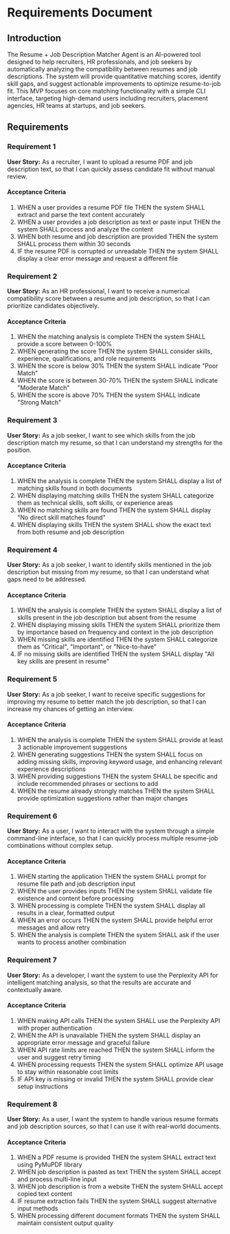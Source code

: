 # Requirements Document

## Introduction

The Resume + Job Description Matcher Agent is an AI-powered tool designed to help recruiters, HR professionals, and job seekers by automatically analyzing the compatibility between resumes and job descriptions. The system will provide quantitative matching scores, identify skill gaps, and suggest actionable improvements to optimize resume-to-job fit. This MVP focuses on core matching functionality with a simple CLI interface, targeting high-demand users including recruiters, placement agencies, HR teams at startups, and job seekers.

## Requirements

### Requirement 1

**User Story:** As a recruiter, I want to upload a resume PDF and job description text, so that I can quickly assess candidate fit without manual review.

#### Acceptance Criteria

1. WHEN a user provides a resume PDF file THEN the system SHALL extract and parse the text content accurately
2. WHEN a user provides a job description as text or paste input THEN the system SHALL process and analyze the content
3. WHEN both resume and job description are provided THEN the system SHALL process them within 30 seconds
4. IF the resume PDF is corrupted or unreadable THEN the system SHALL display a clear error message and request a different file

### Requirement 2

**User Story:** As an HR professional, I want to receive a numerical compatibility score between a resume and job description, so that I can prioritize candidates objectively.

#### Acceptance Criteria

1. WHEN the matching analysis is complete THEN the system SHALL provide a score between 0-100%
2. WHEN generating the score THEN the system SHALL consider skills, experience, qualifications, and role requirements
3. WHEN the score is below 30% THEN the system SHALL indicate "Poor Match"
4. WHEN the score is between 30-70% THEN the system SHALL indicate "Moderate Match"
5. WHEN the score is above 70% THEN the system SHALL indicate "Strong Match"

### Requirement 3

**User Story:** As a job seeker, I want to see which skills from the job description match my resume, so that I can understand my strengths for the position.

#### Acceptance Criteria

1. WHEN the analysis is complete THEN the system SHALL display a list of matching skills found in both documents
2. WHEN displaying matching skills THEN the system SHALL categorize them as technical skills, soft skills, or experience areas
3. WHEN no matching skills are found THEN the system SHALL display "No direct skill matches found"
4. WHEN displaying skills THEN the system SHALL show the exact text from both resume and job description

### Requirement 4

**User Story:** As a job seeker, I want to identify skills mentioned in the job description but missing from my resume, so that I can understand what gaps need to be addressed.

#### Acceptance Criteria

1. WHEN the analysis is complete THEN the system SHALL display a list of skills present in the job description but absent from the resume
2. WHEN displaying missing skills THEN the system SHALL prioritize them by importance based on frequency and context in the job description
3. WHEN missing skills are identified THEN the system SHALL categorize them as "Critical", "Important", or "Nice-to-have"
4. IF no missing skills are identified THEN the system SHALL display "All key skills are present in resume"

### Requirement 5

**User Story:** As a job seeker, I want to receive specific suggestions for improving my resume to better match the job description, so that I can increase my chances of getting an interview.

#### Acceptance Criteria

1. WHEN the analysis is complete THEN the system SHALL provide at least 3 actionable improvement suggestions
2. WHEN generating suggestions THEN the system SHALL focus on adding missing skills, improving keyword usage, and enhancing relevant experience descriptions
3. WHEN providing suggestions THEN the system SHALL be specific and include recommended phrases or sections to add
4. WHEN the resume already strongly matches THEN the system SHALL provide optimization suggestions rather than major changes

### Requirement 6

**User Story:** As a user, I want to interact with the system through a simple command-line interface, so that I can quickly process multiple resume-job combinations without complex setup.

#### Acceptance Criteria

1. WHEN starting the application THEN the system SHALL prompt for resume file path and job description input
2. WHEN the user provides inputs THEN the system SHALL validate file existence and content before processing
3. WHEN processing is complete THEN the system SHALL display all results in a clear, formatted output
4. WHEN an error occurs THEN the system SHALL provide helpful error messages and allow retry
5. WHEN the analysis is complete THEN the system SHALL ask if the user wants to process another combination

### Requirement 7

**User Story:** As a developer, I want the system to use the Perplexity API for intelligent matching analysis, so that the results are accurate and contextually aware.

#### Acceptance Criteria

1. WHEN making API calls THEN the system SHALL use the Perplexity API with proper authentication
2. WHEN the API is unavailable THEN the system SHALL display an appropriate error message and graceful failure
3. WHEN API rate limits are reached THEN the system SHALL inform the user and suggest retry timing
4. WHEN processing requests THEN the system SHALL optimize API usage to stay within reasonable cost limits
5. IF API key is missing or invalid THEN the system SHALL provide clear setup instructions

### Requirement 8

**User Story:** As a user, I want the system to handle various resume formats and job description sources, so that I can use it with real-world documents.

#### Acceptance Criteria

1. WHEN a PDF resume is provided THEN the system SHALL extract text using PyMuPDF library
2. WHEN job description is pasted as text THEN the system SHALL accept and process multi-line input
3. WHEN job description is from a website THEN the system SHALL accept copied text content
4. IF resume extraction fails THEN the system SHALL suggest alternative input methods
5. WHEN processing different document formats THEN the system SHALL maintain consistent output quality